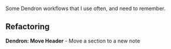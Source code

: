 
Some Dendron workflows that I use often, and need to remember.

## Refactoring

**Dendron: Move Header** - Move a section to a new note
